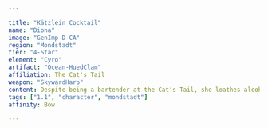 ```yaml
---

title: "Kätzlein Cocktail"
name: "Diona"
image: "GenImp-D-CA"
region: "Mondstadt"
tier: "4-Star"
element: "Cyro"
artifact: "Ocean-HuedClam"
affiliation: The Cat's Tail
weapon: "SkywardHarp"
content: Despite being a bartender at the Cat's Tail, she loathes alcohol and will stop at nothing to ruin Mondstadt's wine industry — a feat easier said than done when her patrons absolutely love her drinks. She is the daughter of Draff, a hunter in Springvale.
tags: ["1.1", "character", "mondstadt"]
affinity: Bow

---
```


